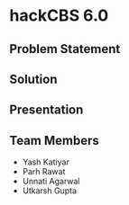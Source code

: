 # hackCBS 6.0

## Problem Statement

## Solution

## Presentation

## Team Members
- Yash Katiyar
- Parh Rawat
- Unnati Agarwal
- Utkarsh Gupta

